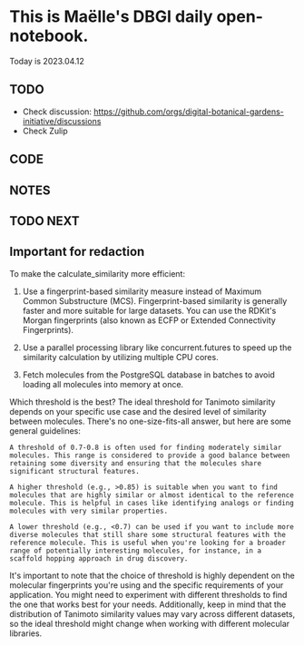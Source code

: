 

# This is Maëlle's DBGI daily open-notebook.

Today is 2023.04.12


## TODO

- Check discussion: https://github.com/orgs/digital-botanical-gardens-initiative/discussions
- Check Zulip

## CODE

## NOTES

## TODO NEXT



## Important for redaction

To make the calculate_similarity more efficient:
  1. Use a fingerprint-based similarity measure instead of Maximum Common Substructure (MCS). Fingerprint-based similarity is generally faster and more suitable for large datasets. You can use the RDKit's Morgan fingerprints (also known as ECFP or Extended Connectivity Fingerprints).

  2. Use a parallel processing library like concurrent.futures to speed up the similarity calculation by utilizing multiple CPU cores.

  3. Fetch molecules from the PostgreSQL database in batches to avoid loading all molecules into memory at once.


Which threshold is the best? 
The ideal threshold for Tanimoto similarity depends on your specific use case and the desired level of similarity between molecules. There's no one-size-fits-all answer, but here are some general guidelines:

    A threshold of 0.7-0.8 is often used for finding moderately similar molecules. This range is considered to provide a good balance between retaining some diversity and ensuring that the molecules share significant structural features.

    A higher threshold (e.g., >0.85) is suitable when you want to find molecules that are highly similar or almost identical to the reference molecule. This is helpful in cases like identifying analogs or finding molecules with very similar properties.

    A lower threshold (e.g., <0.7) can be used if you want to include more diverse molecules that still share some structural features with the reference molecule. This is useful when you're looking for a broader range of potentially interesting molecules, for instance, in a scaffold hopping approach in drug discovery.

It's important to note that the choice of threshold is highly dependent on the molecular fingerprints you're using and the specific requirements of your application. You might need to experiment with different thresholds to find the one that works best for your needs. Additionally, keep in mind that the distribution of Tanimoto similarity values may vary across different datasets, so the ideal threshold might change when working with different molecular libraries.